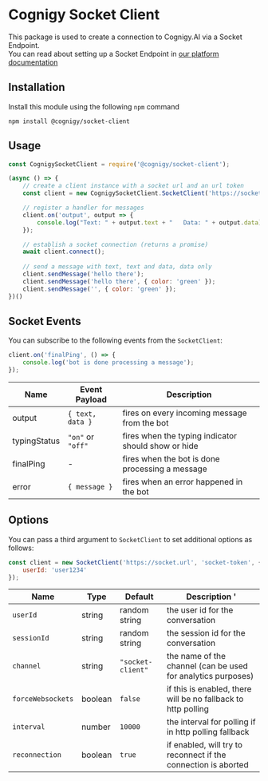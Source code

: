 # Cognigy Socket Client

This package is used to create a connection to Cognigy.AI via a Socket Endpoint.  
You can read about setting up a Socket Endpoint in [our platform documentation](https://docs.cognigy.com/docs/deploy-a-socket-endpoint)

## Installation
Install this module using the following `npm` command
```
npm install @cognigy/socket-client
```

## Usage

```javascript
const CognigySocketClient = require('@cognigy/socket-client');

(async () => {
    // create a client instance with a socket url and an url token
    const client = new CognigySocketClient.SocketClient('https://socket.url', 'socket-token');

    // register a handler for messages
    client.on('output', output => {
        console.log("Text: " + output.text + "   Data: " + output.data);
    });

    // establish a socket connection (returns a promise)
    await client.connect();
    
    // send a message with text, text and data, data only
    client.sendMessage('hello there');
    client.sendMessage('hello there', { color: 'green' });
    client.sendMessage('', { color: 'green' });
})()
```

## Socket Events
You can subscribe to the following events from the `SocketClient`:

```javascript
client.on('finalPing', () => {
    console.log('bot is done processing a message');
});

```
| Name | Event Payload | Description |
| - | - | - |
| output | `{ text, data }` | fires on every incoming message from the bot
| typingStatus | `"on"` or `"off"` | fires when the typing indicator should show or hide
| finalPing | - | fires when the bot is done processing a message
| error | `{ message }` | fires when an error happened in the bot

## Options
You can pass a third argument to `SocketClient` to set additional options as follows:

```javascript
const client = new SocketClient('https://socket.url', 'socket-token', {
    userId: 'user1234'
});
```

| Name | Type | Default | Description '
| - | - | - | - |
| `userId` | string | random string | the user id for the conversation
| `sessionId` | string | random string | the session id for the conversation
| `channel` | string | `"socket-client"` | the name of the channel (can be used for analytics purposes)
| `forceWebsockets` | boolean | `false` | if this is enabled, there will be no fallback to http polling
| `interval` | number | `10000` | the interval for polling if in http polling fallback
| `reconnection` | boolean | `true` | if enabled, will try to reconnect if the connection is aborted


